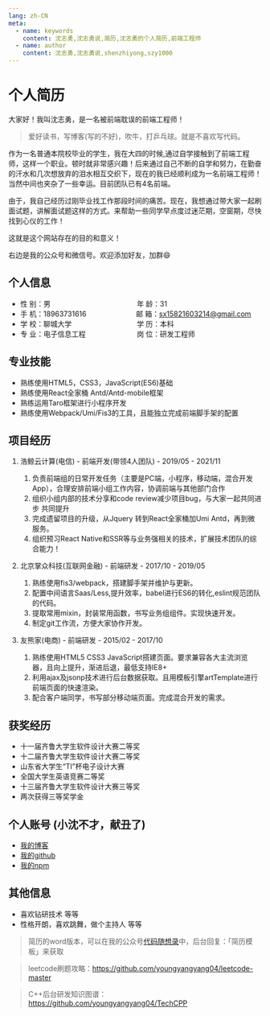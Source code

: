 ```yaml
---
lang: zh-CN
meta:
  - name: keywords
    content: 沈志勇,沈志勇说,简历,沈志勇的个人简历,前端工程师
  - name: author
    content: 沈志勇,沈志勇说,shenzhiyong,szy1000
---
```

# 个人简历

大家好！我叫沈志勇，是一名被前端耽误的前端工程师！

> 爱好读书，写博客(写的不好)，吹牛，打乒乓球。就是不喜欢写代码。

作为一名普通本院校毕业的学生，我在大四的时候,通过自学接触到了前端工程师，这样一个职业。顿时就非常感兴趣！后来通过自己不断的自学和努力，在勤奋的汗水和几次想放弃的泪水相互交织下，现在的我已经顺利成为一名前端工程师！当然中间也夹杂了一些幸运。目前团队已有4名前端。

由于，我自己经历过刚毕业找工作那段时间的痛苦。现在，我想通过带大家一起刷面试题，讲解面试题这样的方式。来帮助一些同学早点度过迷茫期，空窗期，尽快找到心仪的工作！

这就是这个网站存在的目的和意义！

右边是我的公众号和微信号。欢迎添加好友，加群😄



## 个人信息 

* 性 别：男&emsp;&emsp;&emsp;&emsp;&emsp;&emsp;&emsp;&emsp;&emsp;&emsp;&emsp;&ensp;&ensp; 年 龄：31  
* 手 机：18963731616   &emsp;&emsp;&emsp;&emsp;&emsp;&emsp;&ensp; 邮 箱：<sx15821603214@gmail.com>    
* 学 校：聊城大学 &emsp;&emsp;&emsp;&emsp;&emsp;&emsp;&emsp;&emsp;&emsp;学 历：本科
* 专 业：电子信息工程 &emsp;&emsp;&emsp;&emsp;&emsp;&emsp;&emsp;岗 位：研发工程师

## 专业技能

* 熟练使用HTML5，CSS3，JavaScript(ES6)基础
* 熟练使用React全家桶 Antd/Antd-mobile框架
* 熟练运用Taro框架进行小程序开发
* 熟练使用Webpack/Umi/Fis3的工具，且能独立完成前端脚手架的配置

## 项目经历

1. 浩鲸云计算(电信) - 前端开发(带领4人团队)  - 2019/05 - 2021/11 
    1. 负责前端组的日常开发任务（主要是PC端，小程序，移动端，混合开发App），合理安排前端小组工作内容，协调前端与其他部门合作
    2. 组织小组内部的技术分享和code review减少项目bug，与大家一起共同进步 共同提升
    3. 完成遗留项目的升级，从Jquery 转到React全家桶加Umi Antd，再到微服务。
    4. 组织预习React Native和SSR等与业务强相关的技术，扩展技术团队的综合能力！

2. 北京掌众科技(互联网金融) - 前端研发 - 2017/10 - 2019/05 
    1. 熟练使用fis3/webpack，搭建脚手架并维护与更新。
    2. 配置中间语言Saas/Less,提升效率，babel进行ES6的转化,eslint规范团队的代码。
    3. 提取常用mixin，封装常用函数，书写业务组组件。实现快速开发。
    4. 制定git工作流，方便大家协作开发。


2. 友熊家(电商) - 前端研发 - 2015/02 - 2017/10 
    1. 熟练使用HTML5 CSS3 JavaScript搭建页面。要求兼容各大主流浏览器，且向上提升，渐进后退，最低支持IE8+
    2. 利用ajax及jsonp技术进行后台数据获取。且用模板引擎artTemplate进行前端页面的快速渲染。
    3. 配合客户端同学，书写部分移动端页面。完成混合开发的需求。
    
## 获奖经历

* 十一届齐鲁大学生软件设计大赛二等奖
* 十二届齐鲁大学生软件设计大赛二等奖
* 山东省大学生“TI”杯电子设计大赛
* 全国大学生英语竞赛二等奖
* 十三届齐鲁大学生软件设计大赛三等奖
* 两次获得三等奖学金

## 个人账号 (小沈不才，献丑了)
* [我的博客](https://blog.csdn.net/u011456552)
* [我的github](https://github.com/szy1000)
* [我的npm](https://www.npmjs.com/package/shenzhiyong)

## 其他信息 
* 喜欢钻研技术 等等
* 性格开朗，喜欢跳舞，做个主持人 等等 

> 简历的word版本，可以在我的公众号[代码随想录](https://img-blog.csdnimg.cn/20200815195519696.png)中，后台回复：「简历模板」来获取

> leetcode刷题攻略：https://github.com/youngyangyang04/leetcode-master 

> C++后台研发知识图谱：https://github.com/youngyangyang04/TechCPP
>



<contact></contact>

